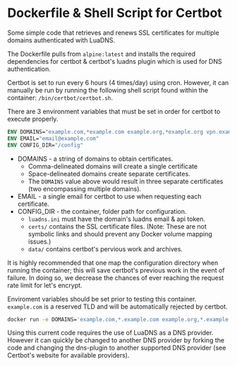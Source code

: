 # Dockerfile & Shell Script for Certbot
Some simple code that retrieves and renews SSL certificates for multiple domains authenticated with LuaDNS.

The Dockerfile pulls from `alpine:latest` and installs the required dependencies for certbot & certbot's luadns plugin which is used for DNS authentication. 

Certbot is set to run every 6 hours (4 times/day) using cron. However, it can manually be run by running the following shell script found within the container: `/bin/certbot/certbot.sh`.

There are 3 environment variables that must be set in order for certbot to execute properly.
```dockerfile
ENV DOMAINS="example.com,*example.com example.org,*example.org vpn.example.org"
ENV EMAIL="email@example.com"
ENV CONFIG_DIR="/config"
```


 - DOMAINS - a string of domains to obtain certificates.
   - Comma-delineated domains will create a single certificate
   - Space-delineated domains create separate certificates.
   - The `DOMAINS` value above would result in three separate certificates (two encompassing multiple domains).
 - EMAIL - a single email for certbot to use when requesting each certificate.
 - CONFIG_DIR - the container, folder path for configuration.
   - `luadns.ini` must have the domain's luadns email & api token.
   - `certs/` contains the SSL certificate files. (Note: These are not symbolic links and should prevent any Docker volume mapping issues.)
   - `data/` contains certbot's pervious work and archives.

It is highly recommended that one map the configuration directory when running the container; this will save certbot's previous work in the event of failure. In doing so, we decrease the chances of ever reaching the request rate limit for let's encrypt.

Enviroment variables should be set prior to testing this container. 
`example.com` is a reserved TLD and will be automatically rejected by certbot.

```bash
docker run -e DOMAINS='example.com,*.example.com example.org,*.example.org vpn.example.org' -e EMAIL='email@example.com' -v /config/:/config/ camcamfresh/certbot
```

Using this current code requires the use of LuaDNS as a DNS provider. However it can quickly be changed to another DNS provider by forking the code and changing the dns-plugin to another supported DNS provider (see Certbot's website for available providers).
